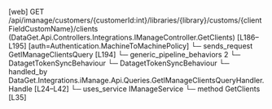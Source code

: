 [web] GET /api/imanage/customers/{customerId:int}/libraries/{library}/customs/{clientFieldCustomName}/clients  (DataGet.Api.Controllers.Integrations.IManageController.GetClients)  [L186–L195] [auth=Authentication.MachineToMachinePolicy]
  └─ sends_request GetIManageClientsQuery [L194]
    └─ generic_pipeline_behaviors 2
      └─ DatagetTokenSyncBehaviour
      └─ DatagetTokenSyncBehaviour
    └─ handled_by DataGet.Integrations.iManage.Api.Queries.GetIManageClientsQueryHandler.Handle [L24–L42]
      └─ uses_service IManageService
        └─ method GetClients [L35]

